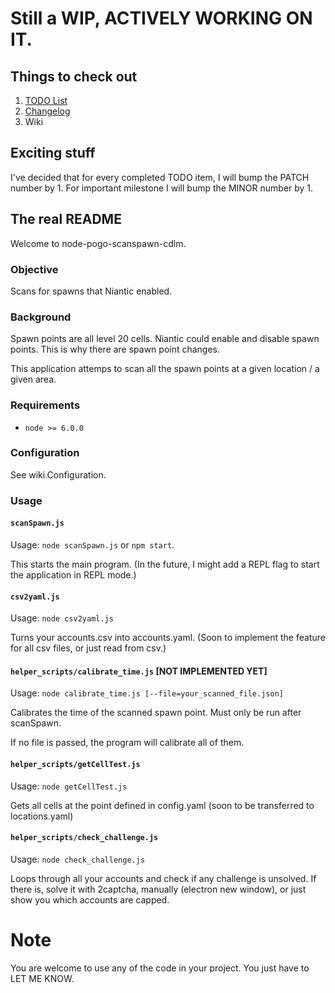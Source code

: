 # Still a WIP, ACTIVELY WORKING ON IT.

## Things to check out

1. [TODO List](./TODO.md)
2. [Changelog](./Changelog.md)
3. Wiki

## Exciting stuff

I've decided that for every completed TODO item, I will bump the PATCH number by 1. For important milestone I will bump the MINOR number by 1.

## The real README

Welcome to node-pogo-scanspawn-cdlm.

### Objective

Scans for spawns that Niantic enabled.

### Background

Spawn points are all level 20 cells. Niantic could enable and disable spawn points. This is why there are spawn point changes.

This application attemps to scan all the spawn points at a given location / a given area.

### Requirements

- `node >= 6.0.0`

### Configuration

See wiki.Configuration.

### Usage

#### `scanSpawn.js`

Usage: `node scanSpawn.js` or `npm start`.

This starts the main program. (In the future, I might add a REPL flag to start the application in REPL mode.)

#### `csv2yaml.js`

Usage: `node csv2yaml.js`

Turns your accounts.csv into accounts.yaml. (Soon to implement the feature for all csv files, or just read from csv.)

#### `helper_scripts/calibrate_time.js` [NOT IMPLEMENTED YET]

Usage: `node calibrate_time.js [--file=your_scanned_file.json]`

Calibrates the time of the scanned spawn point. Must only be run after scanSpawn.

If no file is passed, the program will calibrate all of them.

#### `helper_scripts/getCellTest.js`

Usage: `node getCellTest.js`

Gets all cells at the point defined in config.yaml (soon to be transferred to locations.yaml)

#### `helper_scripts/check_challenge.js`

Usage: `node check_challenge.js`

Loops through all your accounts and check if any challenge is unsolved. If there is, solve it with 2captcha, manually (electron new window), or just show you which accounts are capped.

# Note

You are welcome to use any of the code in your project. You just have to LET ME KNOW. 
